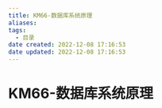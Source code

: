 ```yaml
---
title: KM66-数据库系统原理
aliases:
tags:
  - 目录
date created: 2022-12-08 17:16:53
date updated: 2022-12-08 17:16:53
---
```


# KM66-数据库系统原理

